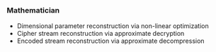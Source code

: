 ## 
### Mathematician <img src="https://img.shields.io/badge/C++-1f2e45?logo=c%2B%2B&logoColor=white" height="15"/> ###
- Dimensional parameter reconstruction via non-linear optimization
- Cipher stream reconstruction via approximate decryption
- Encoded stream reconstruction via approximate decompression
<br></br>
